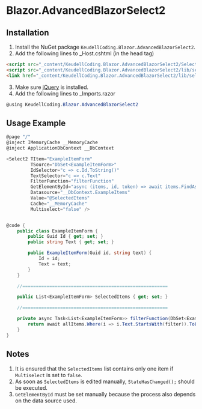 # Blazor.AdvancedBlazorSelect2

## Installation
1. Install the NuGet package `KeudellCoding.Blazor.AdvancedBlazorSelect2`.
2. Add the following lines to _Host.cshtml (in the head tag)
```html
<script src="_content/KeudellCoding.Blazor.AdvancedBlazorSelect2/Select2JsInterop.js" type="text/javascript" language="javascript"></script>
<script src="_content/KeudellCoding.Blazor.AdvancedBlazorSelect2/lib/select2/js/select2.full.min.js" type="text/javascript" language="javascript"></script>
<link href="_content/KeudellCoding.Blazor.AdvancedBlazorSelect2/lib/select2/css/select2.min.css" rel="stylesheet" />
```
3. Make sure [jQuery](https://jquery.com/download/) is installed.
4. Add the following lines to _Imports.razor
```csharp
@using KeudellCoding.Blazor.AdvancedBlazorSelect2
```

## Usage Example
```csharp
@page "/"
@inject IMemoryCache __MemoryCache
@inject ApplicationDbContext __DbContext

<Select2 TItem="ExampleItemForm"
         TSource="DbSet<ExampleItemForm>"
         IdSelector="c => c.Id.ToString()"
         TextSelector="c => c.Text"
         FilterFunction="filterFunction"
         GetElementById="async (items, id, token) => await items.FindAsync(id, token)"
         Datasource="__DbContext.ExampleItems"
         Value="@SelectedItems"
         Cache="__MemoryCache"
         Multiselect="false" />


@code {
    public class ExampleItemForm {
        public Guid Id { get; set; }
        public string Text { get; set; }

        public ExampleItemForm(Guid id, string text) {
            Id = id;
            Text = text;
        }
    }

    //======================================================

    public List<ExampleItemForm> SelectedItems { get; set; }

    //======================================================

    private async Task<List<ExampleItemForm>> filterFunction(DbSet<ExampleItemForm> allItems, string filter, CancellationToken token) {
        return await allItems.Where(i => i.Text.StartsWith(filter)).ToListAsync();
    }
}
```

## Notes
1. It is ensured that the `SelectedItems` list contains only one item if `Multiselect` is set to `false`.
2. As soon as `SelectedItems` is edited manually, `StateHasChanged();` should be executed.
3. `GetElementById` must be set manually because the process also depends on the data source used.